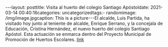 ---layout: posttitle: Visita al huerto del colegio Santiago Apóstoldate: 2021-03-14 00:40:16categories: uncategorizedtags:- randomimage: /img/image.jpgcaption: This is a picture---El alcalde, Luis Partida, ha visitado hoy junto al teniente de alcalde, Enrique Serrano, y la concejala de Educación, Cristina Hernández, el nuevo huerto del colegio Santiago Apóstol. Esta actuación se enmarca dentro del Proyecto Municipal de Promoción de Huertos Escolares.  [link](https://www.ayto-villacanada.es/tu-ayuntamiento/visita-al-huerto-del-colegio-santiago-apostol/)